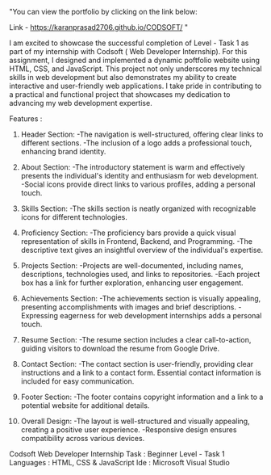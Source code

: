 "You can view the portfolio by clicking on the link below:

Link - https://karanprasad2706.github.io/CODSOFT/   "


I am excited to showcase the successful completion of Level - Task 1 as part of my internship with Codsoft ( Web Developer Internship). For this assignment, I designed and implemented a dynamic poftfolio website using HTML, CSS, and JavaScript. This project not only underscores my technical skills in web development but also demonstrates my ability to create interactive and user-friendly web applications. I take pride in contributing to a practical and functional project that showcases my dedication to advancing my web development expertise.

Features :
1) Header Section:
-The navigation is well-structured, offering clear links to different sections.
-The inclusion of a logo adds a professional touch, enhancing brand identity.

2) About Section:
-The introductory statement is warm and effectively presents the individual's identity and enthusiasm for web development.
-Social icons provide direct links to various profiles, adding a personal touch.

3) Skills Section:
-The skills section is neatly organized with recognizable icons for different technologies.

4) Proficiency Section:
-The proficiency bars provide a quick visual representation of skills in Frontend, Backend, and Programming.
-The descriptive text gives an insightful overview of the individual's expertise.

5) Projects Section:
-Projects are well-documented, including names, descriptions, technologies used, and links to repositories.
-Each project box has a link for further exploration, enhancing user engagement.

6) Achievements Section:
-The achievements section is visually appealing, presenting accomplishments with images and brief descriptions.
-Expressing eagerness for web development internships adds a personal touch.

7) Resume Section:
-The resume section includes a clear call-to-action, guiding visitors to download the resume from Google Drive.

8) Contact Section:
-The contact section is user-friendly, providing clear instructions and a link to a contact form.
Essential contact information is included for easy communication.

9) Footer Section:
-The footer contains copyright information and a link to a potential website for additional details.

10) Overall Design:
-The layout is well-structured and visually appealing, creating a positive user experience.
-Responsive design ensures compatibility across various devices.


Codsoft Web Developer Internship
Task : Beginner Level - Task 1
Languages : HTML, CSS & JavaScript
Ide : Microsoft Visual Studio

